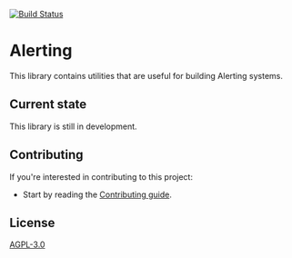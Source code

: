 [![Build Status](https://drone.grafana.net/api/badges/grafana/alerting/status.svg?ref=refs/heads/main)](https://drone.grafana.net/grafana/alerting)

# Alerting

This library contains utilities that are useful for building Alerting systems.

## Current state

This library is still in development.

## Contributing

If you're interested in contributing to this project:

- Start by reading the [Contributing guide](/CONTRIBUTING.md).

## License

[AGPL-3.0](https://github.com/billcchung/alerting/blob/main/LICENSE)